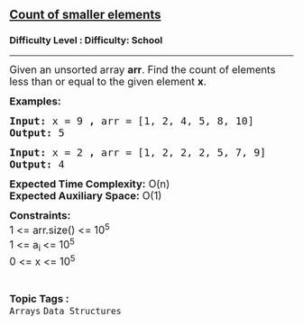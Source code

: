<h2><a href="https://www.geeksforgeeks.org/problems/count-of-smaller-elements5947/1?page=6&category=Arrays&sortBy=submissions">Count of smaller elements</a></h2><h3>Difficulty Level : Difficulty: School</h3><hr><div class="problems_problem_content__Xm_eO"><p><span style="font-size: 18px;">Given an unsorted array <strong>arr</strong>. Find the count of elements less than or equal to the given element <strong>x</strong>.</span></p>
<p><span style="font-size: 18px;"><strong>Examples:</strong></span></p>
<pre><span style="font-size: 18px;"><strong>Input: </strong>x = 9<strong> , </strong>arr = [1, 2, 4, 5, 8, 10] 
<strong>Output: </strong>5</span></pre>
<pre><span style="font-size: 18px;"><strong>Input: </strong>x = 2<strong> , </strong>arr = [1, 2, 2, 2, 5, 7, 9] 
<strong>Output: </strong>4</span></pre>
<p><span style="font-size: 18px;"><strong>Expected Time Complexity:</strong> O(n)<br><strong>Expected Auxiliary Space:</strong> O(1)</span></p>
<p><span style="font-size: 18px;"><strong>Constraints:</strong><br>1 &lt;= arr.size() &lt;= 10<sup>5<br></sup>1 &lt;= a<sub>i </sub>&lt;= 10<sup>5<br></sup>0 &lt;= x &lt;= 10<sup>5</sup></span></p></div><br><p><span style=font-size:18px><strong>Topic Tags : </strong><br><code>Arrays</code>&nbsp;<code>Data Structures</code>&nbsp;